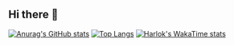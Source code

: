 ## Hi there 👋

[![Anurag's GitHub stats](https://github-readme-stats.vercel.app/api?username=spoja-10)](https://github.com/spoja-10/github-readme-stats)
[![Top Langs](https://github-readme-stats.vercel.app/api/top-langs/?username=spoja-10)](https://github.com/spoj1-10/github-readme-stats)
[![Harlok's WakaTime stats](https://github-readme-stats.vercel.app/api/wakatime?username=spoja10)](https://github.com/anuraghazra/github-readme-stats)
